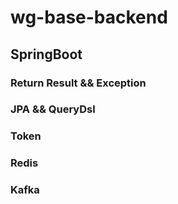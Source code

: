 # wg-base-backend

## SpringBoot

### Return Result && Exception

### JPA && QueryDsl

### Token

### Redis 

### Kafka
